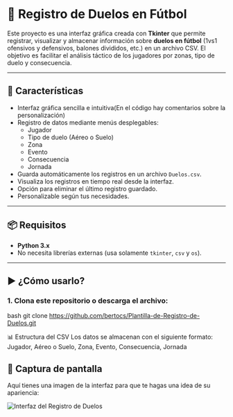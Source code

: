 # 📝 Registro de Duelos en Fútbol

Este proyecto es una interfaz gráfica creada con **Tkinter** que permite registrar, visualizar y almacenar información sobre **duelos en fútbol** (1vs1 ofensivos y defensivos, balones divididos, etc.) en un archivo CSV. El objetivo es facilitar el análisis táctico de los jugadores por zonas, tipo de duelo y consecuencia.

---

## 🚀 Características

- Interfaz gráfica sencilla e intuitiva(En el código hay comentarios sobre la personalización)
- Registro de datos mediante menús desplegables:
  - Jugador
  - Tipo de duelo (Aéreo o Suelo)
  - Zona
  - Evento
  - Consecuencia
  - Jornada
- Guarda automáticamente los registros en un archivo `Duelos.csv`.
- Visualiza los registros en tiempo real desde la interfaz.
- Opción para eliminar el último registro guardado.
- Personalizable según tus necesidades.

---

## 📦 Requisitos

- **Python 3.x**
- No necesita librerías externas (usa solamente `tkinter`, `csv` y `os`).

---

## ▶️ ¿Cómo usarlo?

### 1. Clona este repositorio o descarga el archivo:

bash
git clone https://github.com/bertocs/Plantilla-de-Registro-de-Duelos.git

📊 Estructura del CSV
Los datos se almacenan con el siguiente formato:
Jugador, Aéreo o Suelo, Zona, Evento, Consecuencia, Jornada

## 📸 Captura de pantalla

Aquí tienes una imagen de la interfaz para que te hagas una idea de su apariencia:

![Interfaz del Registro de Duelos](images/Captura_Plantilla_duelos.jpg)

